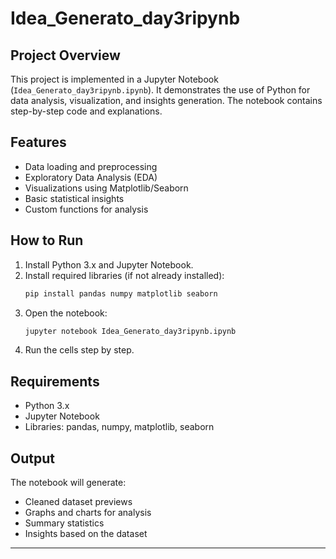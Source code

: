 
# Idea_Generato_day3ripynb

## Project Overview
This project is implemented in a Jupyter Notebook (`Idea_Generato_day3ripynb.ipynb`). It demonstrates the use of Python for data analysis, visualization, and insights generation. The notebook contains step-by-step code and explanations.

## Features
- Data loading and preprocessing
- Exploratory Data Analysis (EDA)
- Visualizations using Matplotlib/Seaborn
- Basic statistical insights
- Custom functions for analysis

## How to Run
1. Install Python 3.x and Jupyter Notebook.
2. Install required libraries (if not already installed):
   ```bash
   pip install pandas numpy matplotlib seaborn
   ```
3. Open the notebook:
   ```bash
   jupyter notebook Idea_Generato_day3ripynb.ipynb
   ```
4. Run the cells step by step.

## Requirements
- Python 3.x
- Jupyter Notebook
- Libraries: pandas, numpy, matplotlib, seaborn

## Output
The notebook will generate:
- Cleaned dataset previews
- Graphs and charts for analysis
- Summary statistics
- Insights based on the dataset

---
